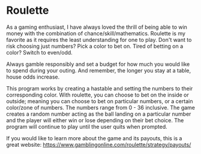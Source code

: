 # Roulette

As a gaming enthusiast, I have always loved the thrill of being able to win money with the combination of chance/skill/mathematics. 
Roulette is my favorite as it requires the least understanding for one to play. 
Don't want to risk choosing just numbers? Pick a color to bet on. 
Tired of betting on a color? Switch to even/odd. 

Always gamble responsibly and set a budget for how much you would like to spend during your outing. And remember, the longer you stay at a table, house odds increase.  

This program works by creating a hastable and setting the numbers to their corresponding color. 
With roulette, you can choose to bet on the inside or outside; meaning you can choose to bet on particular numbers, or a certain color/zone of numbers.
The numbers range from 0 - 36 inclusive. 
The game creates a random number acting as the ball landing on a particular number and the player will either win or lose depending on their bet choice. 
The program will continue to play until the user quits when prompted. 

If you would like to learn more about the game and its payouts, this is a great website: https://www.gamblingonline.com/roulette/strategy/payouts/

